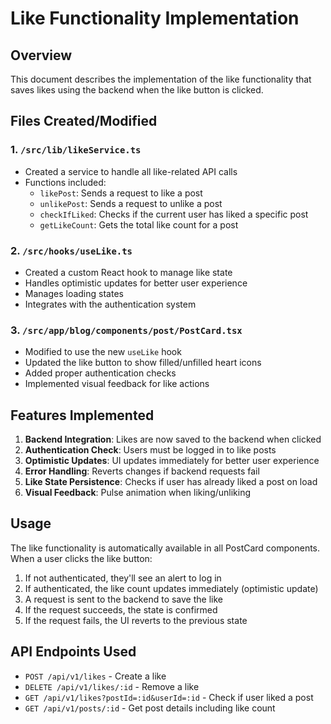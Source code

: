 # Like Functionality Implementation

## Overview
This document describes the implementation of the like functionality that saves likes using the backend when the like button is clicked.

## Files Created/Modified

### 1. `/src/lib/likeService.ts`
- Created a service to handle all like-related API calls
- Functions included:
  - `likePost`: Sends a request to like a post
  - `unlikePost`: Sends a request to unlike a post
  - `checkIfLiked`: Checks if the current user has liked a specific post
  - `getLikeCount`: Gets the total like count for a post

### 2. `/src/hooks/useLike.ts`
- Created a custom React hook to manage like state
- Handles optimistic updates for better user experience
- Manages loading states
- Integrates with the authentication system

### 3. `/src/app/blog/components/post/PostCard.tsx`
- Modified to use the new `useLike` hook
- Updated the like button to show filled/unfilled heart icons
- Added proper authentication checks
- Implemented visual feedback for like actions

## Features Implemented

1. **Backend Integration**: Likes are now saved to the backend when clicked
2. **Authentication Check**: Users must be logged in to like posts
3. **Optimistic Updates**: UI updates immediately for better user experience
4. **Error Handling**: Reverts changes if backend requests fail
5. **Like State Persistence**: Checks if user has already liked a post on load
6. **Visual Feedback**: Pulse animation when liking/unliking

## Usage

The like functionality is automatically available in all PostCard components. When a user clicks the like button:

1. If not authenticated, they'll see an alert to log in
2. If authenticated, the like count updates immediately (optimistic update)
3. A request is sent to the backend to save the like
4. If the request succeeds, the state is confirmed
5. If the request fails, the UI reverts to the previous state

## API Endpoints Used

- `POST /api/v1/likes` - Create a like
- `DELETE /api/v1/likes/:id` - Remove a like
- `GET /api/v1/likes?postId=:id&userId=:id` - Check if user liked a post
- `GET /api/v1/posts/:id` - Get post details including like count